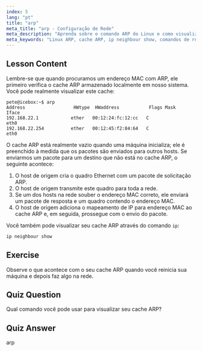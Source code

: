 ```yaml
---
index: 5
lang: "pt"
title: "arp"
meta_title: "arp - Configuração de Rede"
meta_description: "Aprenda sobre o comando ARP do Linux e como visualizar seu cache ARP. Entenda o papel do ARP na comunicação de rede. Um guia para iniciantes em ARP."
meta_keywords: "Linux ARP, cache ARP, ip neighbour show, comandos de rede, rede Linux, Linux para iniciantes, tutorial Linux"
---
```


## Lesson Content

Lembre-se que quando procuramos um endereço MAC com ARP, ele primeiro verifica o cache ARP armazenado localmente em nosso sistema. Você pode realmente visualizar este cache:

```
pete@icebox:~$ arp
Address                  HWtype  HWaddress           Flags Mask            Iface
192.168.22.1            ether   00:12:24:fc:12:cc   C                     eth0
192.168.22.254          ether   00:12:45:f2:84:64   C                     eth0
```

O cache ARP está realmente vazio quando uma máquina inicializa; ele é preenchido à medida que os pacotes são enviados para outros hosts. Se enviarmos um pacote para um destino que não está no cache ARP, o seguinte acontece:

1. O host de origem cria o quadro Ethernet com um pacote de solicitação ARP.
2. O host de origem transmite este quadro para toda a rede.
3. Se um dos hosts na rede souber o endereço MAC correto, ele enviará um pacote de resposta e um quadro contendo o endereço MAC.
4. O host de origem adiciona o mapeamento de IP para endereço MAC ao cache ARP e, em seguida, prossegue com o envio do pacote.

Você também pode visualizar seu cache ARP através do comando `ip`:

```bash
ip neighbour show
```

## Exercise

Observe o que acontece com o seu cache ARP quando você reinicia sua máquina e depois faz algo na rede.

## Quiz Question

Qual comando você pode usar para visualizar seu cache ARP?

## Quiz Answer

arp
